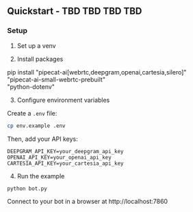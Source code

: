 ## Quickstart - TBD TBD TBD TBD

### Setup

1. Set up a venv

2. Install packages

pip install "pipecat-ai[webrtc,deepgram,openai,cartesia,silero]" \
 "pipecat-ai-small-webrtc-prebuilt" \
 "python-dotenv"

3. Configure environment variables

Create a `.env` file:

```bash
cp env.example .env
```

Then, add your API keys:

```
DEEPGRAM_API_KEY=your_deepgram_api_key
OPENAI_API_KEY=your_openai_api_key
CARTESIA_API_KEY=your_cartesia_api_key
```

4. Run the example

```bash
python bot.py
```

Connect to your bot in a browser at http://localhost:7860
